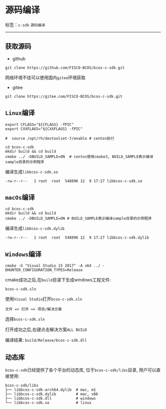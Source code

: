 # 源码编译

标签：``c-sdk`` ``源码编译``

----------

## 获取源码

- github

```shell
git clone https://github.com/FISCO-BCOS/bcos-c-sdk.git
```

网络环境不佳可以使用国内`gitee`环境获取

- gitee

```shell
git clone https://gitee.com/FISCO-BCOS/bcos-c-sdk.git
```

## `Linux`编译

```shell
export CFLAGS="${CFLAGS} -fPIC"
export CXXFLAGS="${CXXFLAGS} -fPIC"

#  source /opt/rh/devtoolset-7/enable # centos执行

cd bcos-c-sdk
mkdir build && cd build
cmake ../ -DBUILD_SAMPLE=ON  # centos使用cmake3, BUILD_SAMPLE表示编译sample目录的示例程序
```

编译生成`libbcos-c-sdk.so`

```shell
-rw-r--r--   1 root  root  548896 12  9 17:27 libbcos-c-sdk.so
```

## `macOs`编译

```shell
cd bcos-c-sdk
mkdir build && cd build
cmake ../ -DBUILD_SAMPLE=ON # BUILD_SAMPLE表示编译sample目录的示例程序
```

编译生成`libbcos-c-sdk.dylib`

```shell
-rw-r--r--   1 root  root  548896 12  9 17:27 libbcos-c-sdk.dylib
```

## `Windows`编译

```shell
cmake -G "Visual Studio 15 2017" -A x64 ../ -DHUNTER_CONFIGURATION_TYPES=Release
```

cmake成功之后,在`build`目录下生成windows工程文件:

```shell
bcos-c-sdk.sln
```

使用`Visual Studio`打开`bcos-c-sdk.sln`

```shell
文件 => 打开 => 项目/解决方案
```

选择`bcos-c-sdk.sln`

打开成功之后,右键点击解决方案`ALL BUILD`

编译结果: `build/Release/bcos-c-sdk.dll`

## 动态库

 `bcos-c-sdk`已经提供了各个平台的动态库, 位于`bcos-c-sdk/libs`目录, 用户可以直接使用:

 ```shell
 bcos-c-sdk/libs
├── libbcos-c-sdk-arch64.dylib  # mac, m1
├── libbcos-c-sdk.dylib         # mac, x86
├── libbcos-c-sdk.dll           # windows
└── libbcos-c-sdk.so            # linux
 ```

